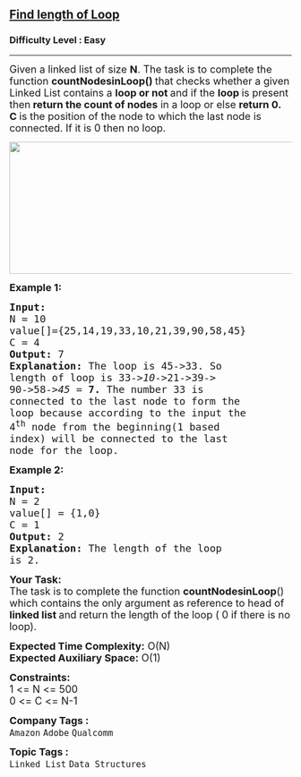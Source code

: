<h2><a href="https://practice.geeksforgeeks.org/problems/find-length-of-loop/1?page=1&difficulty[]=0&status[]=unsolved&sortBy=submissions">Find length of Loop</a></h2><h3>Difficulty Level : Easy</h3><hr><div class="problems_problem_content__Xm_eO"><p><span style="font-size:18px">Given a linked list of size <strong>N</strong>. The task is to complete the function&nbsp;<strong>countNodesinLoop()&nbsp;</strong>that checks whether a given Linked List contains a&nbsp;<strong>loop or not&nbsp;</strong>and if the&nbsp;<strong>loop </strong>is present then<strong> return the count of nodes</strong> in a loop or else <strong>return 0. C&nbsp;</strong>is the position of the node to which the last node is connected. If it is 0 then no loop.</span></p>

<p><span style="font-size:18px"><img alt="" src="https://contribute.geeksforgeeks.org/wp-content/uploads/linkedlist.png" style="height:236px; width:512px"> </span></p>

<p><span style="font-size:18px"><strong>Example 1:</strong></span></p>

<pre><span style="font-size:18px"><strong>Input:
</strong>N = 10
value[]={25,14,19,33,10,21,39,90,58,45}
C = 4
<strong>Output: </strong>7<strong>
Explanation: </strong>The loop is 45-&gt;33. So
length of loop is 33-&gt;<em>10</em>-&gt;21-&gt;39-&gt;
90-&gt;58-&gt;<em>45</em> = <strong>7. </strong>The number 33&nbsp;is
connected to the last node to form the
loop because according to the input the
4<sup>th</sup> node from the beginning(1&nbsp;based
index) will be connected to the last
node for the loop.</span>
</pre>

<p><span style="font-size:18px"><strong>Example 2:</strong></span></p>

<pre><span style="font-size:18px"><strong>Input:
</strong>N = 2
value[] = {1,0}
C = 1
<strong>Output: </strong>2<strong>
Explanation: </strong>The length of the loop
is 2.</span></pre>

<p><span style="font-size:18px"><strong>Your Task:</strong><br>
The task is to complete the function <strong>countNodesinLoop</strong>() which contains the only argument as reference to head of<strong> linked list&nbsp;</strong>and return the length of the loop ( 0 if there is no loop).</span></p>

<p><span style="font-size:18px"><strong>Expected Time Complexity:</strong>&nbsp;O(N)<br>
<strong>Expected Auxiliary Space:</strong>&nbsp;O(1)</span></p>

<p><span style="font-size:18px"><strong>Constraints:</strong><br>
1 &lt;= N &lt;= 500<br>
0 &lt;= C &lt;= N-1</span></p>
</div><p><span style=font-size:18px><strong>Company Tags : </strong><br><code>Amazon</code>&nbsp;<code>Adobe</code>&nbsp;<code>Qualcomm</code>&nbsp;<br><p><span style=font-size:18px><strong>Topic Tags : </strong><br><code>Linked List</code>&nbsp;<code>Data Structures</code>&nbsp;